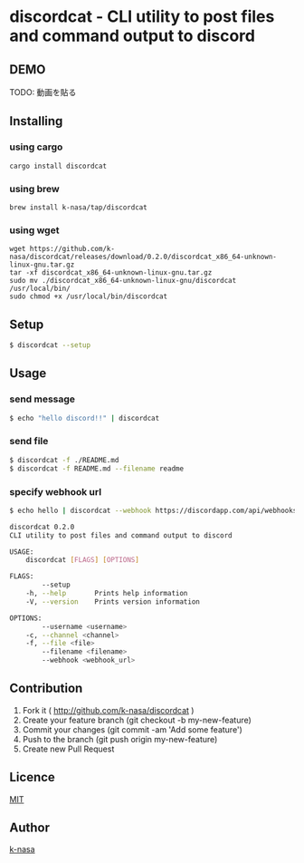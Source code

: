# discordcat - CLI utility to post files and command output to discord


## DEMO

TODO: 動画を貼る


## Installing


### using cargo
```
cargo install discordcat
```


### using brew

```
brew install k-nasa/tap/discordcat
```

### using wget

```
wget https://github.com/k-nasa/discordcat/releases/download/0.2.0/discordcat_x86_64-unknown-linux-gnu.tar.gz
tar -xf discordcat_x86_64-unknown-linux-gnu.tar.gz
sudo mv ./discordcat_x86_64-unknown-linux-gnu/discordcat /usr/local/bin/
sudo chmod +x /usr/local/bin/discordcat
```

## Setup

```bash
$ discordcat --setup
```

## Usage

### send message

```bash
$ echo "hello discord!!" | discordcat
```

### send file

```bash
$ discordcat -f ./README.md
$ discordcat -f README.md --filename readme
```


### specify webhook url

```bash
$ echo hello | discordcat --webhook https://discordapp.com/api/webhooks/hoge/huga
```

```bash
discordcat 0.2.0
CLI utility to post files and command output to discord

USAGE:
    discordcat [FLAGS] [OPTIONS]

FLAGS:
        --setup
    -h, --help       Prints help information
    -V, --version    Prints version information

OPTIONS:
        --username <username>
    -c, --channel <channel>
    -f, --file <file>
        --filename <filename>
        --webhook <webhook_url>
```

## Contribution

1. Fork it ( http://github.com/k-nasa/discordcat )
2. Create your feature branch (git checkout -b my-new-feature)
3. Commit your changes (git commit -am 'Add some feature')
4. Push to the branch (git push origin my-new-feature)
5. Create new Pull Request

## Licence

[MIT](https://github.com/k-nasa/discordcat/blob/master/LICENCE)

## Author

[k-nasa](https://github.com/k-nasa)
